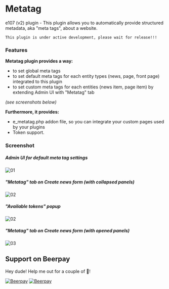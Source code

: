 # Metatag

e107 (v2) plugin - This plugin allows you to automatically provide structured metadata, aka "meta tags", about a website.

    This plugin is under active development, please wait for release!!!

### Features

**Metatag plugin provides a way:**
- to set global meta tags
- to set default meta tags for each entity types (news, page, front page) integrated to this plugin
- to set custom meta tags for each entities (news item, page item) by extending Admin UI with "Metatag" tab

*(see screenshots below)*

**Furthermore, it provides:**
- e_metatag.php addon file, so you can integrate your custom pages used by your plugins
- Token support.

### Screenshot

##### Admin UI for default meta tag settings

![01](https://dl.dropboxusercontent.com/u/17751753/metatag/metatag01.png)

##### "Metatag" tab on Create news form (with collapsed panels)

![02](https://dl.dropboxusercontent.com/u/17751753/metatag/metatag02.png)

##### "Available tokens" popup

![02](https://dl.dropboxusercontent.com/u/17751753/metatag/metatag04.png)

##### "Metatag" tab on Create news form (with opened panels)

![03](https://dl.dropboxusercontent.com/u/17751753/metatag/metatag03.png)

## Support on Beerpay
Hey dude! Help me out for a couple of :beers:!

[![Beerpay](https://beerpay.io/lonalore/metatag/badge.svg?style=beer-square)](https://beerpay.io/lonalore/metatag)  [![Beerpay](https://beerpay.io/lonalore/metatag/make-wish.svg?style=flat-square)](https://beerpay.io/lonalore/metatag?focus=wish)
